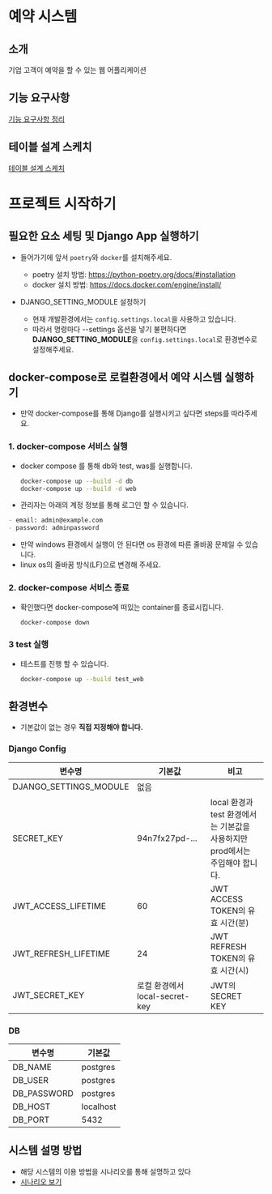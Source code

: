 # 예약 시스템

## 소개

기업 고객이 예약을 할 수 있는 웹 어플리케이션

## 기능 요구사항

[기능 요구사항 정리](./docs/analyzing-functional-requirements.md)

## 테이블 설계 스케치

[테이블 설계 스케치](./docs/db.md)

# 프로젝트 시작하기

## 필요한 요소 세팅 및 Django App 실행하기

- 들어가기에 앞서 `poetry`와 `docker`를 설치해주세요.
    - poetry 설치 방법: https://python-poetry.org/docs/#installation
    - docker 설치 방법: https://docs.docker.com/engine/install/

- DJANGO_SETTING_MODULE 설정하기
    - 현재 개발환경에서는 `config.settings.local`을 사용하고 있습니다.
    - 따라서 명령마다 --settings 옵션을 넣기 불편하다면 **DJANGO_SETTING_MODULE**을 `config.settings.local`로 환경변수로 설정해주세요.

## docker-compose로 로컬환경에서 예약 시스템 실행하기

- 만약 docker-compose를 통해 Django를 실행시키고 싶다면 steps를 따라주세요.

### 1. docker-compose 서비스 실행

- docker compose 를 통해 db와 test, was를 실행합니다.

  ```bash
  docker-compose up --build -d db
  docker-compose up --build -d web
  ```

- 관리자는 아래의 계정 정보를 통해 로그인 할 수 있습니다.

```markdown
- email: admin@example.com
- password: adminpassword
```

- 만약 windows 환경에서 실행이 안 된다면 os 환경에 따른 줄바꿈 문제일 수 있습니다.
- linux os의 줄바꿈 방식(LF)으로 변경해 주세요.

### 2. docker-compose 서비스 종료

- 확인했다면 docker-compose에 떠있는 container를 종료시킵니다.

  ```bash
  docker-compose down
  ```

### 3 test 실행

- 테스트를 진행 할 수 있습니다.
  ```bash
  docker-compose up --build test_web
  ```

## 환경변수

- 기본값이 없는 경우 **직접 지정해야 합니다.**

### Django Config

| 변수명                    | 기본값                      | 비고                                                      |
|------------------------|--------------------------|---------------------------------------------------------| 
| DJANGO_SETTINGS_MODULE | 없음                       |                                                         |
| SECRET_KEY             | 94n7fx27pd-...           | local 환경과 test 환경에서는 기본값을 사용하지만 <br/> prod에서는 주입해야 합니다. |
| JWT_ACCESS_LIFETIME    | 60                       | JWT ACCESS TOKEN의 유효 시간(분)                              |
| JWT_REFRESH_LIFETIME   | 24                       | JWT REFRESH TOKEN의 유효 시간(시)                             |
| JWT_SECRET_KEY         | 로컬 환경에서 local-secret-key | JWT의 SECRET KEY                                         |

### DB

| 변수명         | 기본값       |
|-------------|-----------|
| DB_NAME     | postgres  |
| DB_USER     | postgres  |
| DB_PASSWORD | postgres  |
| DB_HOST     | localhost |
| DB_PORT     | 5432      |


## 시스템 설명 방법

- 해당 시스템의 이용 방법을 시나리오를 통해 설명하고 있다
- [시나리오 보기](docs/scenario.md)
